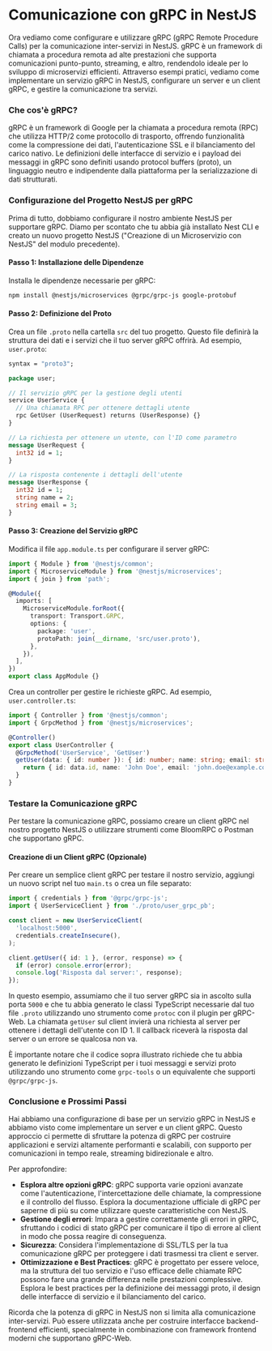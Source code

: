# Comunicazione con gRPC in NestJS

Ora vediamo come configurare e utilizzare gRPC (gRPC Remote Procedure Calls) per la comunicazione inter-servizi in NestJS. gRPC è un framework di chiamata a procedura remota ad alte prestazioni che supporta comunicazioni punto-punto, streaming, e altro, rendendolo ideale per lo sviluppo di microservizi efficienti. Attraverso esempi pratici, vediamo come implementare un servizio gRPC in NestJS, configurare un server e un client gRPC, e gestire la comunicazione tra servizi.

### Che cos'è gRPC?

gRPC è un framework di Google per la chiamata a procedura remota (RPC) che utilizza HTTP/2 come protocollo di trasporto, offrendo funzionalità come la compressione dei dati, l'autenticazione SSL e il bilanciamento del carico nativo. Le definizioni delle interfacce di servizio e i payload dei messaggi in gRPC sono definiti usando protocol buffers (proto), un linguaggio neutro e indipendente dalla piattaforma per la serializzazione di dati strutturati.

### Configurazione del Progetto NestJS per gRPC

Prima di tutto, dobbiamo configurare il nostro ambiente NestJS per supportare gRPC. Diamo per scontato che tu abbia già installato Nest CLI e creato un nuovo progetto NestJS ("Creazione di un Microservizio con NestJS" del modulo precedente).

#### Passo 1: Installazione delle Dipendenze

Installa le dipendenze necessarie per gRPC:

```bash
npm install @nestjs/microservices @grpc/grpc-js google-protobuf
```

#### Passo 2: Definizione del Proto

Crea un file `.proto` nella cartella `src` del tuo progetto. Questo file definirà la struttura dei dati e i servizi che il tuo server gRPC offrirà. Ad esempio, `user.proto`:

```proto
syntax = "proto3";

package user;

// Il servizio gRPC per la gestione degli utenti
service UserService {
  // Una chiamata RPC per ottenere dettagli utente
  rpc GetUser (UserRequest) returns (UserResponse) {}
}

// La richiesta per ottenere un utente, con l'ID come parametro
message UserRequest {
  int32 id = 1;
}

// La risposta contenente i dettagli dell'utente
message UserResponse {
  int32 id = 1;
  string name = 2;
  string email = 3;
}
```

#### Passo 3: Creazione del Servizio gRPC

Modifica il file `app.module.ts` per configurare il server gRPC:

```typescript
import { Module } from '@nestjs/common';
import { MicroserviceModule } from '@nestjs/microservices';
import { join } from 'path';

@Module({
  imports: [
    MicroserviceModule.forRoot({
      transport: Transport.GRPC,
      options: {
        package: 'user',
        protoPath: join(__dirname, 'src/user.proto'),
      },
    }),
  ],
})
export class AppModule {}
```

Crea un controller per gestire le richieste gRPC. Ad esempio, `user.controller.ts`:

```typescript
import { Controller } from '@nestjs/common';
import { GrpcMethod } from '@nestjs/microservices';

@Controller()
export class UserController {
  @GrpcMethod('UserService', 'GetUser')
  getUser(data: { id: number }): { id: number; name: string; email: string } {
    return { id: data.id, name: 'John Doe', email: 'john.doe@example.com' };
  }
}
```

### Testare la Comunicazione gRPC

Per testare la comunicazione gRPC, possiamo creare un client gRPC nel nostro progetto NestJS o utilizzare strumenti come BloomRPC o Postman che supportano gRPC.

#### Creazione di un Client gRPC (Opzionale)

Per creare un semplice client gRPC per testare il nostro servizio, aggiungi un nuovo script nel tuo `main.ts` o crea un file separato:

```typescript
import { credentials } from '@grpc/grpc-js';
import { UserServiceClient } from './proto/user_grpc_pb';

const client = new UserServiceClient(
  'localhost:5000',
  credentials.createInsecure(),
);

client.getUser({ id: 1 }, (error, response) => {
  if (error) console.error(error);
  console.log('Risposta dal server:', response);
});
```

In questo esempio, assumiamo che il tuo server gRPC sia in ascolto sulla porta `5000` e che tu abbia generato le classi TypeScript necessarie dal tuo file `.proto` utilizzando uno strumento come `protoc` con il plugin per gRPC-Web. La chiamata `getUser` sul client invierà una richiesta al server per ottenere i dettagli dell'utente con ID 1. Il callback riceverà la risposta dal server o un errore se qualcosa non va.

È importante notare che il codice sopra illustrato richiede che tu abbia generato le definizioni TypeScript per i tuoi messaggi e servizi proto utilizzando uno strumento come `grpc-tools` o un equivalente che supporti `@grpc/grpc-js`.

### Conclusione e Prossimi Passi

Hai abbiamo una configurazione di base per un servizio gRPC in NestJS e abbiamo visto come implementare un server e un client gRPC. Questo approccio ci permette di sfruttare la potenza di gRPC per costruire applicazioni e servizi altamente performanti e scalabili, con supporto per comunicazioni in tempo reale, streaming bidirezionale e altro.

Per approfondire:

- **Esplora altre opzioni gRPC**: gRPC supporta varie opzioni avanzate come l'autenticazione, l'intercettazione delle chiamate, la compressione e il controllo del flusso. Esplora la documentazione ufficiale di gRPC per saperne di più su come utilizzare queste caratteristiche con NestJS.
- **Gestione degli errori**: Impara a gestire correttamente gli errori in gRPC, sfruttando i codici di stato gRPC per comunicare il tipo di errore al client in modo che possa reagire di conseguenza.
- **Sicurezza**: Considera l'implementazione di SSL/TLS per la tua comunicazione gRPC per proteggere i dati trasmessi tra client e server.
- **Ottimizzazione e Best Practices**: gRPC è progettato per essere veloce, ma la struttura del tuo servizio e l'uso efficace delle chiamate RPC possono fare una grande differenza nelle prestazioni complessive. Esplora le best practices per la definizione dei messaggi proto, il design delle interfacce di servizio e il bilanciamento del carico.

Ricorda che la potenza di gRPC in NestJS non si limita alla comunicazione inter-servizi. Può essere utilizzata anche per costruire interfacce backend-frontend efficienti, specialmente in combinazione con framework frontend moderni che supportano gRPC-Web.
